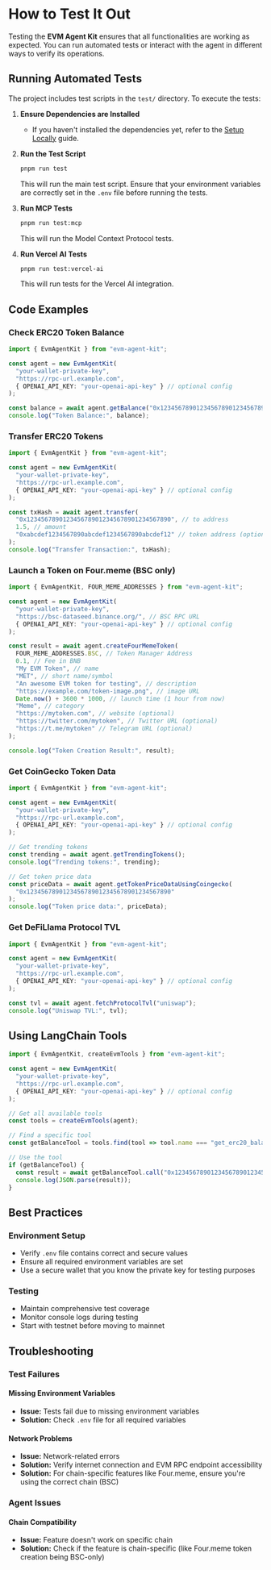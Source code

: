 # How to Test It Out

Testing the **EVM Agent Kit** ensures that all functionalities are working as expected. You can run automated tests or interact with the agent in different ways to verify its operations.

## Running Automated Tests

The project includes test scripts in the `test/` directory. To execute the tests:

1. **Ensure Dependencies are Installed**
   - If you haven't installed the dependencies yet, refer to the [Setup Locally](./setup_locally.md) guide.

2. **Run the Test Script**
   ```bash
   pnpm run test
   ```
   This will run the main test script. Ensure that your environment variables are correctly set in the `.env` file before running the tests.

3. **Run MCP Tests**
   ```bash
   pnpm run test:mcp
   ```
   This will run the Model Context Protocol tests.

4. **Run Vercel AI Tests**
   ```bash
   pnpm run test:vercel-ai
   ```
   This will run tests for the Vercel AI integration.

## Code Examples

### Check ERC20 Token Balance

```typescript
import { EvmAgentKit } from "evm-agent-kit";

const agent = new EvmAgentKit(
  "your-wallet-private-key",
  "https://rpc-url.example.com",
  { OPENAI_API_KEY: "your-openai-api-key" } // optional config
);

const balance = await agent.getBalance("0x1234567890123456789012345678901234567890");
console.log("Token Balance:", balance);
```

### Transfer ERC20 Tokens

```typescript
import { EvmAgentKit } from "evm-agent-kit";

const agent = new EvmAgentKit(
  "your-wallet-private-key",
  "https://rpc-url.example.com",
  { OPENAI_API_KEY: "your-openai-api-key" } // optional config
);

const txHash = await agent.transfer(
  "0x1234567890123456789012345678901234567890", // to address
  1.5, // amount
  "0xabcdef1234567890abcdef1234567890abcdef12" // token address (optional for native token)
);
console.log("Transfer Transaction:", txHash);
```

### Launch a Token on Four.meme (BSC only)

```typescript
import { EvmAgentKit, FOUR_MEME_ADDRESSES } from "evm-agent-kit";

const agent = new EvmAgentKit(
  "your-wallet-private-key",
  "https://bsc-dataseed.binance.org/", // BSC RPC URL
  { OPENAI_API_KEY: "your-openai-api-key" } // optional config
);

const result = await agent.createFourMemeToken(
  FOUR_MEME_ADDRESSES.BSC, // Token Manager Address
  0.1, // Fee in BNB
  "My EVM Token", // name
  "MET", // short name/symbol
  "An awesome EVM token for testing", // description
  "https://example.com/token-image.png", // image URL
  Date.now() + 3600 * 1000, // launch time (1 hour from now)
  "Meme", // category
  "https://mytoken.com", // website (optional)
  "https://twitter.com/mytoken", // Twitter URL (optional)
  "https://t.me/mytoken" // Telegram URL (optional)
);

console.log("Token Creation Result:", result);
```

### Get CoinGecko Token Data

```typescript
import { EvmAgentKit } from "evm-agent-kit";

const agent = new EvmAgentKit(
  "your-wallet-private-key",
  "https://rpc-url.example.com",
  { OPENAI_API_KEY: "your-openai-api-key" } // optional config
);

// Get trending tokens
const trending = await agent.getTrendingTokens();
console.log("Trending tokens:", trending);

// Get token price data
const priceData = await agent.getTokenPriceDataUsingCoingecko(
  "0x1234567890123456789012345678901234567890"
);
console.log("Token price data:", priceData);
```

### Get DeFiLlama Protocol TVL

```typescript
import { EvmAgentKit } from "evm-agent-kit";

const agent = new EvmAgentKit(
  "your-wallet-private-key",
  "https://rpc-url.example.com",
  { OPENAI_API_KEY: "your-openai-api-key" } // optional config
);

const tvl = await agent.fetchProtocolTvl("uniswap");
console.log("Uniswap TVL:", tvl);
```

## Using LangChain Tools

```typescript
import { EvmAgentKit, createEvmTools } from "evm-agent-kit";

const agent = new EvmAgentKit(
  "your-wallet-private-key",
  "https://rpc-url.example.com",
  { OPENAI_API_KEY: "your-openai-api-key" } // optional config
);

// Get all available tools
const tools = createEvmTools(agent);

// Find a specific tool
const getBalanceTool = tools.find(tool => tool.name === "get_erc20_balance");

// Use the tool
if (getBalanceTool) {
  const result = await getBalanceTool.call("0x1234567890123456789012345678901234567890");
  console.log(JSON.parse(result));
}
```

## Best Practices

### Environment Setup
- Verify `.env` file contains correct and secure values
- Ensure all required environment variables are set
- Use a secure wallet that you know the private key for testing purposes

### Testing
- Maintain comprehensive test coverage
- Monitor console logs during testing
- Start with testnet before moving to mainnet

## Troubleshooting

### Test Failures

#### Missing Environment Variables
- **Issue:** Tests fail due to missing environment variables
- **Solution:** Check `.env` file for all required variables

#### Network Problems
- **Issue:** Network-related errors
- **Solution:** Verify internet connection and EVM RPC endpoint accessibility
- **Solution:** For chain-specific features like Four.meme, ensure you're using the correct chain (BSC)

### Agent Issues

#### Chain Compatibility
- **Issue:** Feature doesn't work on specific chain
- **Solution:** Check if the feature is chain-specific (like Four.meme token creation being BSC-only)